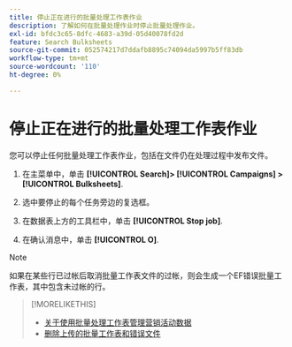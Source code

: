 ```yaml
---
title: 停止正在进行的批量处理工作表作业
description: 了解如何在批量处理作业时停止批量处理作业。
exl-id: bfdc3c65-8dfc-4683-a39d-05d40078fd2d
feature: Search Bulksheets
source-git-commit: 052574217d7ddafb8895c74094da5997b5ff83db
workflow-type: tm+mt
source-wordcount: '110'
ht-degree: 0%

---
```


# 停止正在进行的批量处理工作表作业

您可以停止任何批量处理工作表作业，包括在文件仍在处理过程中发布文件。

1. 在主菜单中，单击 **[!UICONTROL Search]> [!UICONTROL Campaigns] >[!UICONTROL Bulksheets]**.

1. 选中要停止的每个任务旁边的复选框。

1. 在数据表上方的工具栏中，单击 **[!UICONTROL Stop job]**.

1. 在确认消息中，单击 **[!UICONTROL O]**.

>[!NOTE]
>
>如果在某些行已过帐后取消批量工作表文件的过帐，则会生成一个EF错误批量工作表，其中包含未过帐的行。

>[!MORELIKETHIS]
>
>* [关于使用批量处理工作表管理营销活动数据](bulksheet-about.md)
>* [删除上传的批量工作表和错误文件](bulksheet-delete.md)
